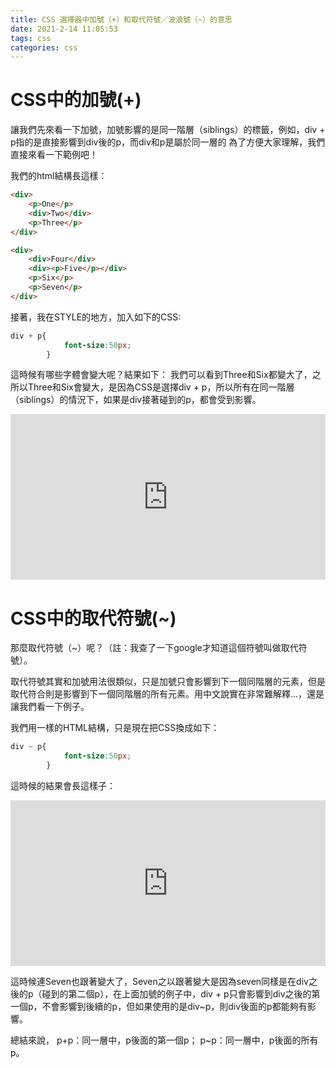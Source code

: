 ```yaml
---
title: CSS 選擇器中加號（+）和取代符號／波浪號（~）的意思
date: 2021-2-14 11:05:53
tags: css
categories: css
---
```

# CSS中的加號(+)

讓我們先來看一下加號，加號影響的是同一階層（siblings）的標籤，例如，div + p指的是直接影響到div後的p，而div和p是屬於同一層的
為了方便大家理解，我們直接來看一下範例吧！
<!-- more -->
我們的html結構長這樣：

```html
<div>
    <p>One</p>
    <div>Two</div>
    <p>Three</p>
</div>

<div>
    <div>Four</div>
    <div><p>Five</p></div>
    <p>Six</p>
    <p>Seven</p>
</div>
```
接著，我在STYLE的地方，加入如下的CSS:

```css
div + p{
            font-size:50px;
        }
```

這時候有哪些字體會變大呢？結果如下：
我們可以看到Three和Six都變大了，之所以Three和Six會變大，是因為CSS是選擇div + p，所以所有在同一階層（siblings）的情況下，如果是div接著碰到的p，都會受到影響。

<iframe height="265" style="width: 100%;" scrolling="no" title="CSS中的加號(+)" src="https://codepen.io/pvzfeusk/embed/OJbWogd?height=265&theme-id=dark&default-tab=html,result" frameborder="no" loading="lazy" allowtransparency="true" allowfullscreen="true">
  See the Pen <a href='https://codepen.io/pvzfeusk/pen/OJbWogd'>CSS中的加號(+)</a> by 胡謦麟
  (<a href='https://codepen.io/pvzfeusk'>@pvzfeusk</a>) on <a href='https://codepen.io'>CodePen</a>.
</iframe>

# CSS中的取代符號(~)

那麼取代符號（~）呢？（註：我查了一下google才知道這個符號叫做取代符號）。

取代符號其實和加號用法很類似，只是加號只會影響到下一個同階層的元素，但是取代符合則是影響到下一個同階層的所有元素。用中文說實在非常難解釋...，還是讓我們看一下例子。

我們用一樣的HTML結構，只是現在把CSS換成如下：

```css
div ~ p{
            font-size:50px;
        }
```

這時候的結果會長這樣子：

<iframe height="265" style="width: 100%;" scrolling="no" title="CSS中的取代符號(~)" src="https://codepen.io/pvzfeusk/embed/PobWdJV?height=265&theme-id=dark&default-tab=html,result" frameborder="no" loading="lazy" allowtransparency="true" allowfullscreen="true">
  See the Pen <a href='https://codepen.io/pvzfeusk/pen/PobWdJV'>CSS中的取代符號(~)</a> by 胡謦麟
  (<a href='https://codepen.io/pvzfeusk'>@pvzfeusk</a>) on <a href='https://codepen.io'>CodePen</a>.
</iframe>

這時候連Seven也跟著變大了，Seven之以跟著變大是因為seven同樣是在div之後的p（碰到的第二個p），在上面加號的例子中，div + p只會影響到div之後的第一個p，不會影響到後續的p，但如果使用的是div~p，則div後面的p都能夠有影響。

總結來說，
p+p：同一層中，p後面的第一個p；
p~p：同一層中，p後面的所有p。
